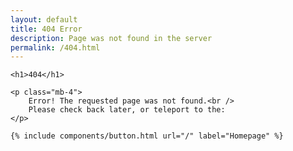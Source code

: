 ```yaml
---
layout: default
title: 404 Error
description: Page was not found in the server
permalink: /404.html
---
```


<div class="thank-you">

    <h1>404</h1>

    <p class="mb-4">
    	Error! The requested page was not found.<br />
    	Please check back later, or teleport to the:
    </p>

    {% include components/button.html url="/" label="Homepage" %}

</div>
